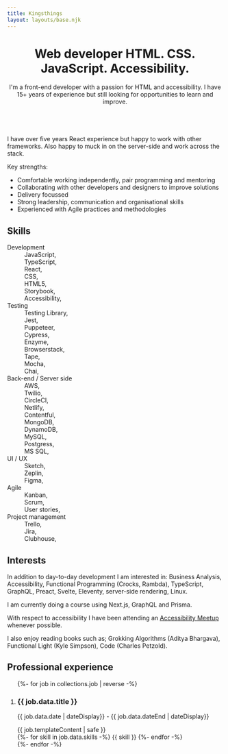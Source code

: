 ```yaml
---
title: Kingsthings
layout: layouts/base.njk
---
```


<header class="flow indent">
  <h1>
    Web developer
    <span class="code indent">
      HTML. CSS. JavaScript. Accessibility.
    </span>
  </h1>
  <p class="measure-short">
    I'm a front-end developer with a passion for HTML and accessibility. I
    have 15+ years of experience but still looking for opportunities to
    learn and improve.
  </p>
</header>
<div class="full-bleed hero">
  <div class="wrapper">
    <picture>
      <source type="image/webp" srcset="/images/wp-glasses.webp" />
      <img src="/images/wp-glasses.png" alt="" />
    </picture>
  </div>
</div>
<article class="full-bleed promo">
  <div class="wrapper flow">
    <p>
      I have over five years React experience but happy to work with other
      frameworks. Also happy to muck in on the server-side and work
      across the stack.
    </p>
    <p>Key strengths:</p>
    <ul>
      <li>
        Comfortable working independently, pair programming and mentoring
      </li>
      <li>
        Collaborating with other developers and designers to improve
        solutions
      </li>
      <li>Delivery focussed</li>
      <li>Strong leadership, communication and organisational skills</li>
      <li>Experienced with Agile practices and methodologies</li>
    </ul>
  </div>
</article>
<div class="full-bleed promo-gradient">
  <div class="wrapper">
    <div class="skills-interests">
      <article class="flow">
        <h2>Skills</h2>
        <dl class="inline-list">
          <dt>Development</dt>
          <dd>JavaScript,</dd>
          <dd>TypeScript,</dd>
          <dd>React,</dd>
          <dd>CSS,</dd>
          <dd>HTML5,</dd>
          <dd>Storybook,</dd>
          <dd>Accessibility,</dd>
          <dt>Testing</dt>
          <dd>Testing Library,</dd>
          <dd>Jest,</dd>
          <dd>Puppeteer,</dd>
          <dd>Cypress,</dd>
          <dd>Enzyme,</dd>
          <dd>Browserstack,</dd>
          <dd>Tape,</dd>
          <dd>Mocha,</dd>
          <dd>Chai,</dd>
          <dt>Back-end / Server side</dt>
          <dd>AWS,</dd>
          <dd>Twilio,</dd>
          <dd>CircleCI,</dd>
          <dd>Netlify,</dd>
          <dd>Contentful,</dd>
          <dd>MongoDB,</dd>
          <dd>DynamoDB,</dd>
          <dd>MySQL,</dd>
          <dd>Postgress,</dd>
          <dd>MS SQL,</dd>
          <dt>UI / UX</dt>
          <dd>Sketch,</dd>
          <dd>Zeplin,</dd>
          <dd>Figma,</dd>
          <dt>Agile</dt>
          <dd>Kanban,</dd>
          <dd>Scrum,</dd>
          <dd>User stories,</dd>
          <dt>Project management</dt>
          <dd>Trello,</dd>
          <dd>Jira,</dd>
          <dd>Clubhouse,</dd>
        </dl>
      </article>
      <article class="flow font-size--1">
        <h2>Interests</h2>
        <p>
          In addition to day-to-day development I am interested in: Business
          Analysis, Accessibility, Functional Programming (Crocks, Rambda),
          TypeScript, GraphQL, Preact, Svelte, Eleventy, server-side
          rendering, Linux.
        </p>
        <p>
          I am currently doing a course using Next.js, GraphQL and Prisma.
        </p>
        <p>
          With respect to accessibility I have been attending an <a href="https://www.meetup.com/London-Accessibility-Meetup" target="_blank" rel="noopener">Accessibility Meetup</a> whenever possible.
        </p>
        <p>
          I also enjoy reading books such as; Grokking Algorithms (Aditya
          Bhargava), Functional Light (Kyle Simpson), Code (Charles
          Petzold).
        </p>
      </article>
    </div>
  </div>
</div>
<div class="professional-experience">
  <h2>Professional experience</h2>
  <ol class="grid-list flow">
  {%- for job in collections.job | reverse -%}
    <li class="grid-list-item">
      <div class="card">
        <h3 class="card--title">{{ job.data.title }}</h3>
        <p class="card--date">
          <time dateTime="{{ job.date }}">{{ job.data.date | dateDisplay}}</time>
          -
          <time dateTime="{{ job.data.dateEnd }}">{{ job.data.dateEnd  | dateDisplay}}</time>
        </p>
        <div class="card--description measure-short flow">{{ job.templateContent | safe }}</div>
        <div class="card--skills">
        {%- for skill in job.data.skills -%}
        <span class="tag">{{ skill }}</span>
        {%- endfor -%}
        </div>
      </div>
    </li>
  {%- endfor -%}</ol>
</div>
